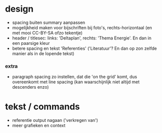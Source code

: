 # design

- spacing buiten summary aanpassen
- mogelijkheid maken voor bijschriften bij foto's, rechts-horizontaal (en met mooi CC-BY-SA ofzo tekentje)
- header / titlesec: links: 'Deltaplan', rechts: 'Thema Energie'. En dan in een paarsige kleur
- betere spacing en tekst 'Referenties' ('Literatuur'? En dan op zon zelfde manier als in de lopende tekst)


### extra

- paragraph spacing zo instellen, dat die 'on the grid' komt, dus overeenkomt met line spacing (kan waarschijnlijk niet altijd met descenders enzo)


# tekst / commands

- referentie output nagaan ('verkregen van')
- meer grafieken en context
